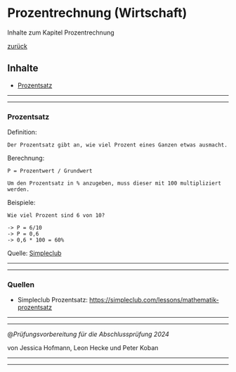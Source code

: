 # Prozentrechnung (Wirtschaft)

Inhalte zum Kapitel Prozentrechnung

[zurück](/Wirtschaft/wirtschaft.md)

## Inhalte

- [Prozentsatz](#prozentsatz)

---
---

### Prozentsatz

Definition:

```qoute
Der Prozentsatz gibt an, wie viel Prozent eines Ganzen etwas ausmacht.
```

Berechnung:

```mathe
P = Prozentwert / Grundwert
```

```text
Um den Prozentsatz in % anzugeben, muss dieser mit 100 multipliziert werden.
```

Beispiele:

```text
Wie viel Prozent sind 6 von 10?

-> P = 6/10
-> P = 0,6
-> 0,6 * 100 = 60%
```

Quelle: [Simpleclub](https://simpleclub.com/lessons/mathematik-prozentsatz)

---
---

### Quellen

- Simpleclub Prozentsatz: <https://simpleclub.com/lessons/mathematik-prozentsatz>

---
---

@_Prüfungsvorbereitung für die Abschlussprüfung 2024_

von Jessica Hofmann, Leon Hecke und Peter Koban

---
---
